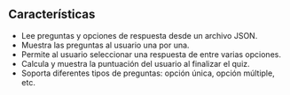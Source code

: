 
## Características

- Lee preguntas y opciones de respuesta desde un archivo JSON.
- Muestra las preguntas al usuario una por una.
- Permite al usuario seleccionar una respuesta de entre varias opciones.
- Calcula y muestra la puntuación del usuario al finalizar el quiz.
- Soporta diferentes tipos de preguntas: opción única, opción múltiple, etc.

